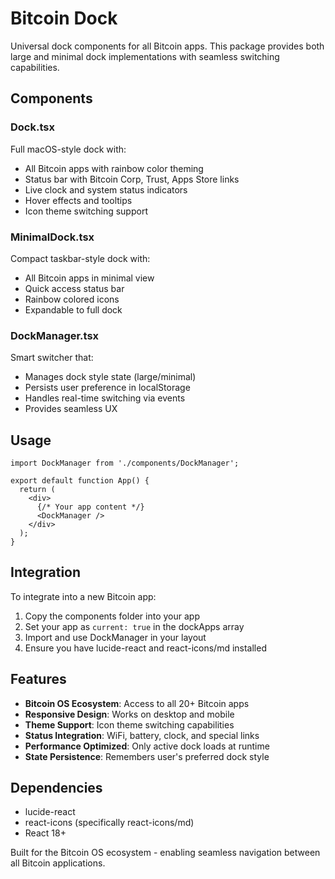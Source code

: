 # Bitcoin Dock

Universal dock components for all Bitcoin apps. This package provides both large and minimal dock implementations with seamless switching capabilities.

## Components

### Dock.tsx
Full macOS-style dock with:
- All Bitcoin apps with rainbow color theming
- Status bar with Bitcoin Corp, Trust, Apps Store links
- Live clock and system status indicators
- Hover effects and tooltips
- Icon theme switching support

### MinimalDock.tsx
Compact taskbar-style dock with:
- All Bitcoin apps in minimal view
- Quick access status bar
- Rainbow colored icons
- Expandable to full dock

### DockManager.tsx
Smart switcher that:
- Manages dock style state (large/minimal)
- Persists user preference in localStorage
- Handles real-time switching via events
- Provides seamless UX

## Usage

```tsx
import DockManager from './components/DockManager';

export default function App() {
  return (
    <div>
      {/* Your app content */}
      <DockManager />
    </div>
  );
}
```

## Integration

To integrate into a new Bitcoin app:

1. Copy the components folder into your app
2. Set your app as `current: true` in the dockApps array
3. Import and use DockManager in your layout
4. Ensure you have lucide-react and react-icons/md installed

## Features

- **Bitcoin OS Ecosystem**: Access to all 20+ Bitcoin apps
- **Responsive Design**: Works on desktop and mobile
- **Theme Support**: Icon theme switching capabilities  
- **Status Integration**: WiFi, battery, clock, and special links
- **Performance Optimized**: Only active dock loads at runtime
- **State Persistence**: Remembers user's preferred dock style

## Dependencies

- lucide-react
- react-icons (specifically react-icons/md)
- React 18+

Built for the Bitcoin OS ecosystem - enabling seamless navigation between all Bitcoin applications.